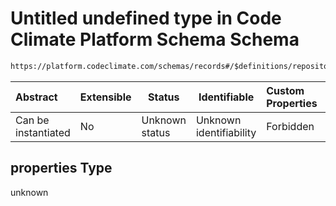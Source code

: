 # Untitled undefined type in Code Climate Platform Schema Schema

```txt
https://platform.codeclimate.com/schemas/records#/$definitions/repository/properties/attributes/properties/owner/properties
```




| Abstract            | Extensible | Status         | Identifiable            | Custom Properties | Additional Properties | Access Restrictions | Defined In                                            |
| :------------------ | ---------- | -------------- | ----------------------- | :---------------- | --------------------- | ------------------- | ----------------------------------------------------- |
| Can be instantiated | No         | Unknown status | Unknown identifiability | Forbidden         | Allowed               | none                | [records.json\*](records.json "open original schema") |

## properties Type

unknown
